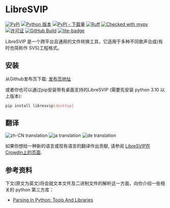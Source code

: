# LibreSVIP

[![PyPi](https://img.shields.io/pypi/v/libresvip)](https://pypi.org/project/libresvip/)
[![Python 版本](https://img.shields.io/pypi/pyversions/libresvip.svg)](https://pypi.org/project/libresvip/)
[![PyPI - 下载量](https://static.pepy.tech/badge/libresvip/month)](https://pypi.org/project/libresvip/)
[![Ruff](https://img.shields.io/endpoint?url=https://raw.githubusercontent.com/astral-sh/ruff/main/assets/badge/v2.json)](https://github.com/astral-sh/ruff)
[![Checked with mypy](https://www.mypy-lang.org/static/mypy_badge.svg)](https://mypy-lang.org/)
[![许可证](https://img.shields.io/pypi/l/libresvip?color=blue)](https://opensource.org/licenses/MIT)
[![GitHub Build](https://img.shields.io/github/actions/workflow/status/SoulMelody/LibreSVIP/package.yml?label=packaging)](https://github.com/SoulMelody/LibreSVIP/actions/workflows/package.yml?query=workflow%3APackaging)
[![lite-badge](https://static.streamlit.io/badges/streamlit_badge_black_white.svg)](https://soulmelody.github.io/libresvip-pwa/)

LibreSVIP 是一个跨平台且通用的文件转换工具，它适用于多种不同歌声合成(有时也简称作 SVS)工程格式。

## 安装

从Github发布页下载: [发布页地址](https://github.com/SoulMelody/LibreSVIP/releases)

或者你也可以通过pip安装带有桌面支持的LibreSVIP (需要先安装 python 3.10 以上版本):

```bash
pip install libresvip[desktop]
```

## 翻译

![zh-CN translation](https://img.shields.io/badge/dynamic/json?color=blue&label=zh-CN&style=flat&logo=crowdin&query=%24.progress%5B2%5D.data.translationProgress&url=https%3A%2F%2Fbadges.awesome-crowdin.com%2Fstats-16219268-645830.json)
![ja translation](https://img.shields.io/badge/dynamic/json?color=blue&label=ja&style=flat&logo=crowdin&query=%24.progress%5B1%5D.data.translationProgress&url=https%3A%2F%2Fbadges.awesome-crowdin.com%2Fstats-16219268-645830.json)
![de translation](https://img.shields.io/badge/dynamic/json?color=blue&label=de&style=flat&logo=crowdin&query=%24.progress%5B0%5D.data.translationProgress&url=https%3A%2F%2Fbadges.awesome-crowdin.com%2Fstats-16219268-645830.json)

如果你想给一种新的语言或现有语言的翻译作出贡献, 请参阅 [LibreSVIP在Crowdin上的页面](https://zh.crowdin.com/project/libresvip).

## 参考资料

下文(原文为英文)将会就文本文件及二进制文件的解析这一方面，向你介绍一些相关的 python 第三方库：

- [Parsing In Python: Tools And Libraries](https://tomassetti.me/parsing-in-python/)
